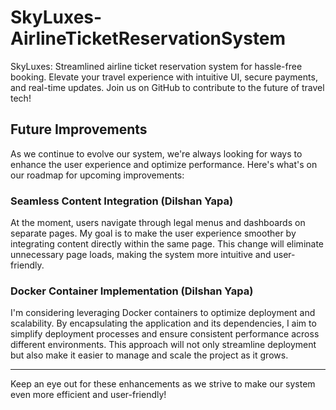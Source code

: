 # SkyLuxes-AirlineTicketReservationSystem
SkyLuxes: Streamlined airline ticket reservation system for hassle-free booking. Elevate your travel experience with intuitive UI, secure payments, and real-time updates. Join us on GitHub to contribute to the future of travel tech!

## Future Improvements

As we continue to evolve our system, we're always looking for ways to enhance the user experience and optimize performance. Here's what's on our roadmap for upcoming improvements:

### Seamless Content Integration (Dilshan Yapa)
At the moment, users navigate through legal menus and dashboards on separate pages. My goal is to make the user experience smoother by integrating content directly within the same page. This change will eliminate unnecessary page loads, making the system more intuitive and user-friendly.

### Docker Container Implementation (Dilshan Yapa)
I'm considering leveraging Docker containers to optimize deployment and scalability. By encapsulating the application and its dependencies, I aim to simplify deployment processes and ensure consistent performance across different environments. This approach will not only streamline deployment but also make it easier to manage and scale the project as it grows.
<hr>
Keep an eye out for these enhancements as we strive to make our system even more efficient and user-friendly!


